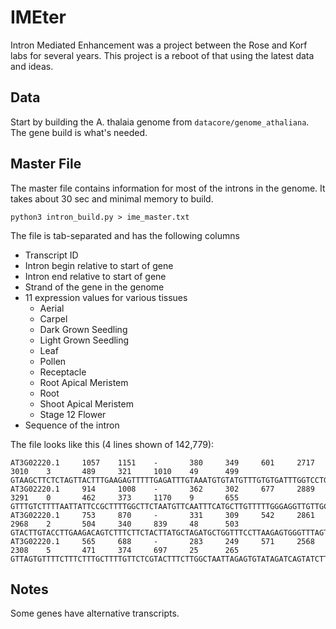 IMEter
======

Intron Mediated Enhancement was a project between the Rose and Korf labs for several years. This project is a reboot of that using the latest data and ideas.

## Data ##

Start by building the A. thalaia genome from `datacore/genome_athaliana`. The gene build is what's needed.

## Master File ##

The master file contains information for most of the introns in the genome. It takes about 30 sec and minimal memory to build.

	python3 intron_build.py > ime_master.txt

The file is tab-separated and has the following columns

+ Transcript ID
+ Intron begin relative to start of gene
+ Intron end relative to start of gene
+ Strand of the gene in the genome
+ 11 expression values for various tissues
	+ Aerial
	+ Carpel
	+ Dark Grown Seedling
	+ Light Grown Seedling
	+ Leaf
	+ Pollen
	+ Receptacle
	+ Root Apical Meristem
	+ Root
	+ Shoot Apical Meristem
	+ Stage 12 Flower
+ Sequence of the intron

The file looks like this (4 lines shown of 142,779):

	AT3G02220.1     1057    1151    -       380     349     601     2717    3010    3       489     321     1010    49      499     GTAAGCTTCTCTAGTTACTTTGAAGAGTTTTTGAGATTTGTAAATGTGTATGTTTGTGTGATTTGGTCCTGAAGTTGCGTATTTGCTTGACATAG
	AT3G02220.1     914     1008    -       362     302     677     2889    3291    0       462     373     1170    9       655     GTTTGTCTTTTAATTATTCCGCTTTTGGCTTCTAATGTTCAATTTCATGCTTGTTTTTGGGAGGTTGTTGCTGATTTCTTATTGATGTGATGCAG
	AT3G02220.1     753     870     -       331     309     542     2861    2968    2       504     340     839     48      503     GTACTTGTACCTTGAAGACAGTCTTTCTTCTACTTATGCTAGATGCTGGTTTCCTTAAGAGTGGGTTTAGTAGACAAGATATTAAACTAATCTTGAGGTAATTATTCGTTTCTCGCAG
	AT3G02220.1     565     688     -       283     249     571     2568    2308    5       471     374     697     25      265     GTTAGTGTTTTCTTTCTTTGCTTTTGTTCTCGTACTTTCTTGGCTAATTAGAGTGTATAGATCAGTATCTTGTTTTATAAGTTGATGTGTTATGGTATTGAAATGGGTATGAAACTGATAACAG


## Notes ##

Some genes have alternative transcripts.

